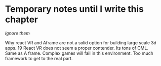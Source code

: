 # Temporary notes until I write this chapter
*Ignore them*

Why react VR and Aframe are not a solid option for building large scale 3d apps.
19 React VR does not seem a proper contender. Its tons of CML.  Same as A frame. Complex games will fail in this environment. Too much framework to get to the real part.
